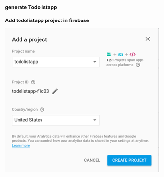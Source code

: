 ### generate Todolistapp

### Add todolistapp project in firebase
![todolistapp](src/assets/notes/firebase-new-project.png)



